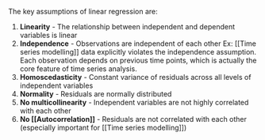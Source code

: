 The key assumptions of linear regression are:

1. **Linearity** - The relationship between independent and dependent variables is linear
2. **Independence** - Observations are independent of each other
Ex: [[Time series modelling]] data explicitly violates the independence assumption. Each observation depends on previous time points, which is actually the core feature of time series analysis.
3. **Homoscedasticity** - Constant variance of residuals across all levels of independent variables
4. **Normality** - Residuals are normally distributed
5. **No multicollinearity** - Independent variables are not highly correlated with each other
6. **No [[Autocorrelation]]** - Residuals are not correlated with each other (especially important for [[Time series modelling]])